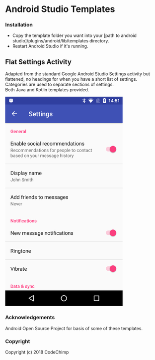 # Android Studio Templates

### Installation
* Copy the template folder you want into your [path to android studio]/plugins/android/lib/templates directory.  
* Restart Android Studio if it's running.

## Flat Settings Activity
Adapted from the standard Google Android Studio Settings activity but flattened, no headings for when you have a short list of settings.  
Categories are used to separate sections of settings.  
Both Java and Kotlin templates provided.

![flatsettings](artwork/flatsettings.png)

### Acknowledgements
Android Open Source Project for basis of some of these templates.

### Copyright
Copyright (c) 2018 CodeChimp
